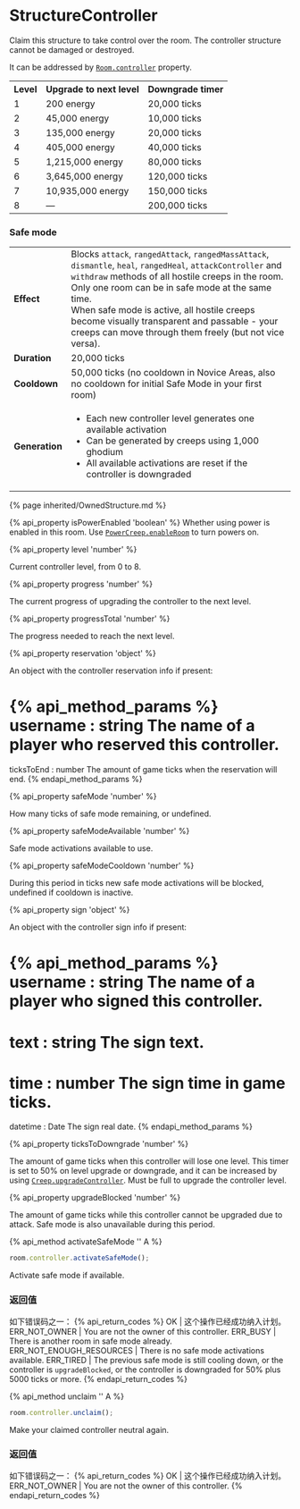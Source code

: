 # StructureController

<img src="img/controller.png" alt="" align="right" />

Claim this structure to take control over the room. The controller structure cannot be damaged or destroyed. 

It can be addressed by [`Room.controller`](#Room.controller) property.

<table class="table gameplay-info">
    <tbody>
    <tr>
        <th><strong>Level</strong></th>
        <th>Upgrade to next level</th>
        <th>Downgrade timer</th>
    </tr>
    <tr>
        <td>1</td>
        <td>200 energy</td>
        <td>20,000 ticks</td>
    </tr>
    <tr>
        <td>2</td>
        <td>45,000 energy</td>
        <td>10,000 ticks</td>
    </tr>
    <tr>
        <td>3</td>
        <td>135,000 energy</td>
        <td>20,000 ticks</td>
    </tr>
    <tr>
        <td>4</td>
        <td>405,000 energy</td>
        <td>40,000 ticks</td>
    </tr>
    <tr>
        <td>5</td>
        <td>1,215,000 energy</td>
        <td>80,000 ticks</td>
    </tr>
    <tr>
        <td>6</td>
        <td>3,645,000 energy</td>
        <td>120,000 ticks</td>
    </tr>
    <tr>
        <td>7</td>
        <td>10,935,000 energy</td>
        <td>150,000 ticks</td>
    </tr>
    <tr>
        <td>8</td>
        <td>—</td>
        <td>200,000 ticks</td>
    </tr>
    </tbody>
</table>
	
### Safe mode	
	
<table class=gameplay-info>
    <tbody>
    <tr>
        <td><strong>Effect</strong></td>
        <td>Blocks <code>attack</code>, <code>rangedAttack</code>, <code>rangedMassAttack</code>, <code>dismantle</code>, <code>heal</code>, <code>rangedHeal</code>, <code>attackController</code> and <code>withdraw</code> methods of all hostile creeps in the room. Only one room can be in safe mode at the same time.<br/>
	When safe mode is active, all hostile creeps become visually transparent and passable - your creeps can move through them freely (but not vice versa).</td>
    </tr>
    <tr>
        <td><strong>Duration</strong></td>
        <td>20,000 ticks</td>
    </tr>
    <tr>
        <td><strong>Cooldown</strong></td>
        <td>50,000 ticks (no cooldown in Novice Areas, also no cooldown for initial Safe Mode in your first room)</td>
    </tr>
    <tr>
        <td><strong>Generation</strong></td>
        <td>
            <ul>
                <li>Each new controller level generates one available activation</li>
                <li>Can be generated by creeps using 1,000 ghodium</li>
                <li>All available activations are reset if the controller is downgraded</li>
            </ul>
        </td>
    </tr>
    </tbody>
</table>

{% page inherited/OwnedStructure.md %}

{% api_property isPowerEnabled 'boolean' %}
Whether using power is enabled in this room. Use [`PowerCreep.enableRoom`](#PowerCreep.enableRoom) to turn powers on.

{% api_property level 'number' %}



Current controller level, from 0 to 8.



{% api_property progress 'number' %}



The current progress of upgrading the controller to the next level.



{% api_property progressTotal 'number' %}



The progress needed to reach the next level.



{% api_property reservation 'object' %}



An object with the controller reservation info if present:

{% api_method_params %}
username : string
The name of a player who reserved this controller.
===
ticksToEnd : number
The amount of game ticks when the reservation will end.
{% endapi_method_params %}


{% api_property safeMode 'number' %}



How many ticks of safe mode remaining, or undefined.



{% api_property safeModeAvailable 'number' %}



Safe mode activations available to use.



{% api_property safeModeCooldown 'number' %}



During this period in ticks new safe mode activations will be blocked, undefined if cooldown is inactive.



{% api_property sign 'object' %}



An object with the controller sign info if present:

{% api_method_params %}
username : string
The name of a player who signed this controller.
===
text : string
The sign text.
===
time : number
The sign time in game ticks.
===
datetime : Date
The sign real date.
{% endapi_method_params %}


{% api_property ticksToDowngrade 'number' %}



The amount of game ticks when this controller will lose one level. This timer is set to 50% on level upgrade or downgrade, and it can be increased by using <code><a href="#Creep.upgradeController">Creep.upgradeController</a></code>. Must be full to upgrade the controller level.



{% api_property upgradeBlocked 'number' %}



The amount of game ticks while this controller cannot be upgraded due to attack. Safe mode is also unavailable during this period.



{% api_method activateSafeMode '' A %}

```javascript
room.controller.activateSafeMode();
```

Activate safe mode if available.



### 返回值

如下错误码之一：
{% api_return_codes %}
OK | 这个操作已经成功纳入计划。
ERR_NOT_OWNER | You are not the owner of this controller.
ERR_BUSY | There is another room in safe mode already.
ERR_NOT_ENOUGH_RESOURCES | There is no safe mode activations available.
ERR_TIRED | The previous safe mode is still cooling down, or the controller is `upgradeBlocked`, or the controller is downgraded for 50% plus 5000 ticks or more.
{% endapi_return_codes %}



{% api_method unclaim '' A %}

```javascript
room.controller.unclaim();
```

Make your claimed controller neutral again.



### 返回值

如下错误码之一：
{% api_return_codes %}
OK | 这个操作已经成功纳入计划。
ERR_NOT_OWNER | You are not the owner of this controller.
{% endapi_return_codes %}


